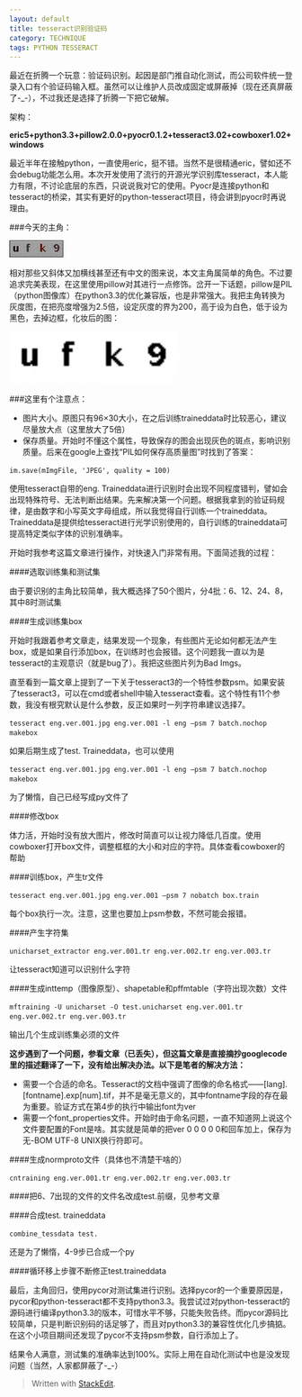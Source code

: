 ```yaml
---
layout: default
title: tesseract识别验证码
category: TECHNIQUE
tags: PYTHON TESSERACT
---
```


最近在折腾一个玩意：验证码识别。起因是部门推自动化测试，而公司软件统一登录入口有个验证码输入框。虽然可以让维护人员改成固定或屏蔽掉（现在还真屏蔽了-_-），不过我还是选择了折腾一下把它破解。

架构：

**eric5+python3.3+pillow2.0.0+pyocr0.1.2+tesseract3.02+cowboxer1.02+windows**

最近半年在接触python，一直使用eric，挺不错。当然不是很精通eric，譬如还不会debug功能怎么用。本次开发使用了流行的开源光学识别库tesseract，本人能力有限，不讨论底层的东西，只说说我对它的使用。Pyocr是连接python和tesseract的桥梁，其实有更好的python-tesseract项目，待会讲到pyocr时再说理由。

<!-- excerpt -->

###今天的主角：

![alt text](/assets/img/2013_06_25/1.jpg "原始验证码")

相对那些又斜体又加横线甚至还有中文的图来说，本文主角属简单的角色。不过要追求完美表现，在这里使用pillow对其进行一点修饰。岔开一下话题，pillow是PIL（python图像库）在python3.3的优化兼容版，也是非常强大。我把主角转换为灰度图，在把亮度增强为2.5倍，设定灰度的界为200，高于设为白色，低于设为黑色，去掉边框，化妆后的图：

![alt text](/assets/img/2013_06_25/2.jpg "转换后")

###这里有个注意点：

 - 图片大小。原图只有96×30大小，在之后训练traineddata时比较恶心，建议尽量放大点（这里放大了5倍）
 - 保存质量。开始时不懂这个属性，导致保存的图会出现灰色的斑点，影响识别质量。后来在google上查找“PIL如何保存高质量图”时找到了答案：

`im.save(mImgFile, 'JPEG', quality = 100)`
	
使用tesseract自带的eng. Traineddata进行识别时会出现不同程度错判，譬如会出现特殊符号、无法判断出结果。先来解决第一个问题。根据我拿到的验证码规律，是由数字和小写英文字母组成，所以我觉得自行训练一个traineddata。Traineddata是提供给tesseract进行光学识别使用的，自行训练的traineddata可提高特定类似字体的识别准确率。

开始时我参考这篇文章进行操作，对快速入门非常有用。下面简述我的过程：

####选取训练集和测试集

由于要识别的主角比较简单，我大概选择了50个图片，分4批：6、12、24、8，其中8时测试集

####生成训练集box

开始时我跟着参考文章走，结果发现一个现象，有些图片无论如何都无法产生box，或是如果自行添加box，在训练时也会报错。这个问题我一直以为是tesseract的主观意识（就是bug了）。我把这些图片列为Bad Imgs。

直至看到一篇文章上提到了一下关于tesseract3的一个特性参数psm。如果安装了tesseract3，可以在cmd或者shell中输入tesseract查看。这个特性有11个参数，我没有根究默认是什么参数，反正如果时一列字符串建议选择7。

`tesseract eng.ver.001.jpg eng.ver.001 -l eng –psm 7 batch.nochop makebox `

如果后期生成了test. Traineddata，也可以使用

`tesseract eng.ver.001.jpg eng.ver.001 -l eng –psm 7 batch.nochop makebox`

为了懒惰，自己已经写成py文件了

####修改box

体力活，开始时没有放大图片，修改时简直可以让视力降低几百度。使用cowboxer打开box文件，调整框框的大小和对应的字符。具体查看cowboxer的帮助

####训练box，产生tr文件

`tesseract eng.ver.001.jpg eng.ver.001 –psm 7 nobatch box.train`

每个box执行一次。注意，这里也要加上psm参数，不然可能会报错。

####产生字符集

`unicharset_extractor eng.ver.001.tr eng.ver.002.tr eng.ver.003.tr` 

让tesseract知道可以识别什么字符  

####生成inttemp（图像原型）、shapetable和pffmtable（字符出现次数）文件

`mftraining -U unicharset -O test.unicharset eng.ver.001.tr eng.ver.002.tr eng.ver.003.tr`

输出几个生成训练集必须的文件

**这步遇到了一个问题，参看文章（已丢失），但这篇文章是直接摘抄googlecode里的描述翻译了一下，没有给出解决办法。以下是笔者的解决方法：**

 - 需要一个合适的命名。Tesseract的文档中强调了图像的命名格式——[lang].[fontname].exp[num].tif，并不是毫无意义的，其中fontname字段的存在最为重要。验证方式在第4步的执行中输出font为ver
 - 需要一个font_properties文件。开始时由于命名问题，一直不知道网上说这个文件要配置的Font是啥。其实就是简单的把ver 0 0 0 0 0和回车加上，保存为无-BOM UTF-8 UNIX换行符即可。

####生成normproto文件（具体也不清楚干啥的）

`cntraining eng.ver.001.tr eng.ver.002.tr eng.ver.003.tr`

####把6、7出现的文件的文件名改成test.前缀，见参考文章

####合成test. traineddata

`combine_tessdata test. `

还是为了懒惰，4-9步已合成一个py

####循环移上步骤不断修正test.traineddata

最后，主角回归，使用pycor对测试集进行识别。选择pycor的一个重要原因是，pycor和python-tesseract都不支持python3.3。我尝试过对python-tesseract的源码进行编译python3.3的版本，可惜水平不够，只能失败告终。而pycor源码比较简单，只是判断识别码的话足够了，而且对python3.3的兼容性优化几步搞掂。在这个小项目期间还发现了pycor不支持psm参数，自行添加上了。

结果令人满意，测试集的准确率达到100%。实际上用在自动化测试中也是没发现问题（当然，人家都屏蔽了-_-）


> Written with [StackEdit](https://stackedit.io/).